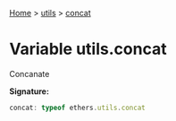 [Home](../../../index.md) &gt; [utils](../../utils.md) &gt; [concat](./concat.md)

# Variable utils.concat

Concanate

<b>Signature:</b>

```typescript
concat: typeof ethers.utils.concat
```
